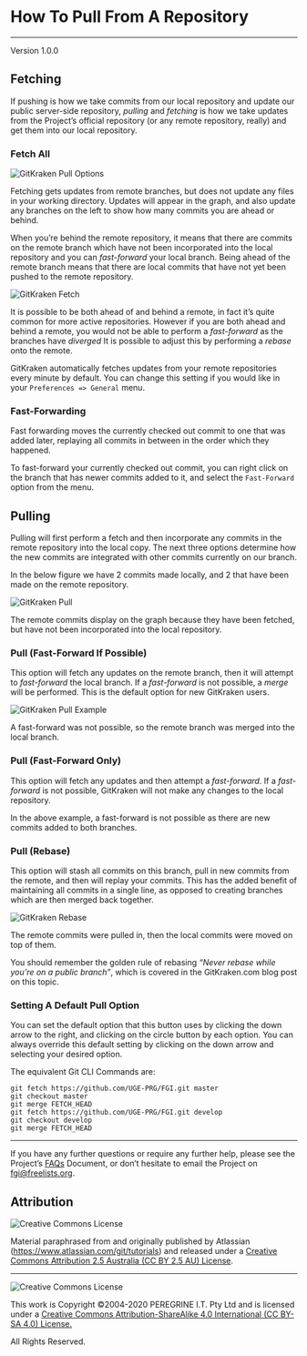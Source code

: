 # How To Pull From A Repository

---

Version 1.0.0

## Fetching

If pushing is how we take commits from our local repository and update our public server-side repository, *pulling* and *fetching* is how we take updates from the Project&rsquo;s official repository (or any remote repository, really) and get them into our local repository.

### Fetch All

![GitKraken Pull Options](https://support.gitkraken.com/img/documentation/repositories/pull-options.png)

Fetching gets updates from remote branches, but does not update any files in your working directory. Updates will appear in the graph, and also update any branches on the left to show how many commits you are ahead or behind.

When you&rsquo;re behind the remote repository, it means that there are commits on the remote branch which have not been incorporated into the local repository and you can *fast-forward* your local branch. Being ahead of the remote branch means that there are local commits that have not yet been pushed to the remote repository.

![GitKraken Fetch](https://support.gitkraken.com/img/documentation/repositories/fetch.png)

It is possible to be both ahead of and behind a remote, in fact it&rsquo;s quite common for more active repositories. However if you are both ahead and behind a remote, you would not be able to perform a *fast-forward* as the branches have *diverged* It is possible to adjust this by performing a *rebase* onto the remote.

GitKraken automatically fetches updates from your remote repositories every minute by default. You can change this setting if you would like in your `Preferences => General` menu.

### Fast-Forwarding

Fast forwarding moves the currently checked out commit to one that was added later, replaying all commits in between in the order which they happened.

To fast-forward your currently checked out commit, you can right click on the branch that has newer commits added to it, and select the `Fast-Forward` option from the menu.

## Pulling

Pulling will first perform a fetch and then incorporate any commits in the remote repository into the local copy. The next three options determine how the new commits are integrated with other commits currently on our branch.

In the below figure we have 2 commits made locally, and 2 that have been made on the remote repository.

![GitKraken Pull](https://support.gitkraken.com/img/documentation/repositories/ahead-behind.png)

The remote commits display on the graph because they have been fetched,
but have not been incorporated into the local repository.

### Pull (Fast-Forward If Possible)

This option will fetch any updates on the remote branch, then it will attempt to *fast-forward* the local branch. If a *fast-forward* is not possible, a *merge* will be performed. This is the default option for new GitKraken users.

![GitKraken Pull Example](https://support.gitkraken.com/img/documentation/repositories/example-pull-ff.png)

A fast-forward was not possible, so the remote branch was merged into the local branch.

### Pull (Fast-Forward Only)

This option will fetch any updates and then attempt a *fast-forward*. If a *fast-forward* is not possible, GitKraken will not make any changes to the local repository.

In the above example, a fast-forward is not possible as there are new commits added to both branches.

### Pull (Rebase)

This option will stash all commits on this branch, pull in new commits from the remote, and then will replay your commits. This has the added benefit of maintaining all commits in a single line, as opposed to creating branches which are then merged back together.

![GitKraken Rebase](https://support.gitkraken.com/img/documentation/repositories/example-pull-rebase.png)

The remote commits were pulled in, then the local commits were moved on top of them.

You should remember the golden rule of rebasing *&ldquo;Never rebase while you&rsquo;re on a public branch&rdquo;*, which is covered in the GitKraken.com blog post on this topic.

### Setting A Default Pull Option

You can set the default option that this button uses by clicking the down arrow to the right, and clicking on the circle button by each option. You can always override this default setting by clicking on the down arrow and selecting your desired option.

The equivalent Git CLI Commands are:

~~~
git fetch https://github.com/UGE-PRG/FGI.git master
git checkout master
git merge FETCH_HEAD
git fetch https://github.com/UGE-PRG/FGI.git develop
git checkout develop
git merge FETCH_HEAD
~~~

---

If you have any further questions or require any further help, please see the Project&rsquo;s [FAQs](https://github.com/Dulux-Oz/FGI/master/Project_Documentation/FAQs.md) Document, or don&rsquo;t hesitate to email the Project on <fgi@freelists.org>.

## Attribution

![Creative Commons License](https://i.creativecommons.org/l/by-sa/2.5/au/88x31.png "Creative Commons License")

Material paraphrased from and originally published by Atlassian (https://www.atlassian.com/git/tutorials) and released under a [Creative Commons Attribution 2.5 Australia (CC BY 2.5 AU) License](http://creativecommons.org/licenses/by/2.5/au/).

---

![Creative Commons License](https://i.creativecommons.org/l/by-sa/4.0/88x31.png "Creative Commons License")

This work is Copyright &copy;2004-2020 PEREGRINE I.T. Pty Ltd and is licensed under a [Creative Commons Attribution-ShareAlike 4.0 International (CC BY-SA 4.0) License.](https://creativecommons.org/licenses/by-sa/4.0/)

All Rights Reserved.
